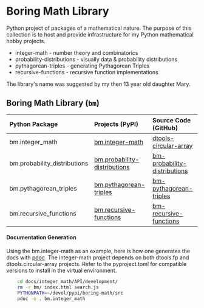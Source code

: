 # Boring Math Library

Python project of packages of a mathematical nature. The purpose
of this collection is to host and provide infrastructure for my
Python mathematical hobby projects.

- integer-math - number theory and combinatorics
- probability-distributions - visually data & probability distributions
- pythagorean-triples - generating Pythagorean Triples
- recursive-functions - recursive function implementations

The library's name was suggested by my then 13 year old daughter Mary.

## Boring Math Library (`bm`)

| Python Package | Projects (PyPI) | Source Code (GitHub) |
|:-------------- |:--------------- |:-------------------- |
| bm.integer_math | [bm.integer-math][11] | [dtools-circular-array][21] |
| bm.probability_distributions | [bm.probability-distributions][12] | [bm-probability-distributions][22] |
| bm.pythagorean_triples | [bm.pythagorean-triples][13] | [bm-pythagorean-triples][23] |
| bm.recursive_functions | [bm.recursive-functions][14] | [bm-recursive-functions][24] |

#### Documentation Generation

Using the bm.integer-math as an example, here is how one generates
the docs with [pdoc](https://pypi.org/project/pdoc/). The integer-math
project depends on both dtools.fp and dtools.circular-array projects.
Refer to the pyproject.toml for compatible versions to install in the
virtual environment.

```bash
    cd docs/integer_math/API/development/
    rm -r bm/ index.html search.js
    PYTHONPATH=~/devel/pypi/boring-math/src
    pdoc -o . bm.integer_math
```

[11]: https://pypi.org/project/bm.integer-math/
[12]: https://pypi.org/project/bm.probability-distributions/
[13]: https://pypi.org/project/bm.pythagorean-triples/
[14]: https://pypi.org/project/bm.recursive-functions/
[21]: https://github.com/grscheller/bm-integer-math/
[22]: https://github.com/grscheller/bm-probability-distributions/
[23]: https://github.com/grscheller/bm-pythagorean-triples/
[24]: https://github.com/grscheller/bm-recursive-functions/
